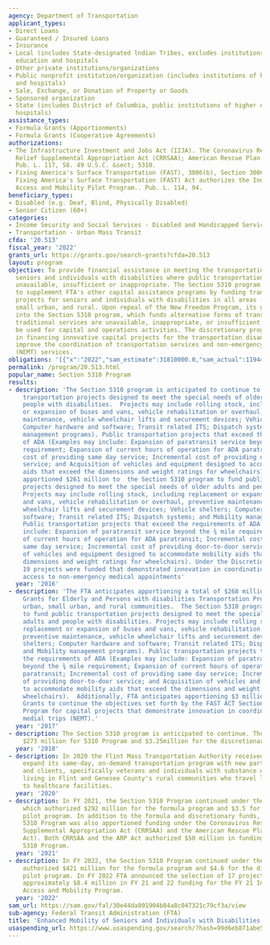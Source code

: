 ```yaml
---
agency: Department of Transportation
applicant_types:
- Direct Loans
- Guaranteed / Insured Loans
- Insurance
- Local (includes State-designated lndian Tribes, excludes institutions of higher
  education and hospitals
- Other private institutions/organizations
- Public nonprofit institution/organization (includes institutions of higher education
  and hospitals)
- Sale, Exchange, or Donation of Property or Goods
- Sponsored organization
- State (includes District of Columbia, public institutions of higher education and
  hospitals)
assistance_types:
- Formula Grants (Apportionments)
- Formula Grants (Cooperative Agreements)
authorizations:
- The Infrastructure Investment and Jobs Act (IIJA). The Coronavirus Response and
  Relief Supplemental Appropriation Act (CRRSAA); American Rescue Plan Act (ARP).
  Pub. L. 117, 58. 49 U.S.C. &sect; 5310.
- Fixing America's Surface Transportation (FAST), 3006(b), Section 3006(b) of the
  Fixing America's Surface Transportation (FAST) Act authorizes the Innovative Coordinated
  Access and Mobility Pilot Program.. Pub. L. 114, 94.
beneficiary_types:
- Disabled (e.g. Deaf, Blind, Physically Disabled)
- Senior Citizen (60+)
categories:
- Income Security and Social Services - Disabled and Handicapped Services
- Transportation - Urban Mass Transit
cfda: '20.513'
fiscal_year: '2022'
grants_url: https://grants.gov/search-grants?cfda=20.513
layout: program
objective: To provide financial assistance in meeting the transportation needs of
  seniors and individuals with disabilities where public transportation services are
  unavailable, insufficient or inappropriate. The Section 5310 program is designed
  to supplement FTA's other capital assistance programs by funding transportation
  projects for seniors and individuals with disabilities in all areas - large urban,
  small urban, and rural. Upon repeal of the New Freedom Program, its goals were incorporated
  into the Section 5310 program, which funds alternative forms of transportation where
  traditional services are unavailable, inappropriate, or insufficient. Funds can
  be used for capital and operations activities. The discretionary program assists
  in financing innovative capital projects for the transportation disadvantaged that
  improve the coordination of transportation services and non-emergency medical transportation
  (NEMT) services.
obligations: '[{"x":"2022","sam_estimate":31810000.0,"sam_actual":11944000.0,"usa_spending_actual":16765214.0},{"x":"2023","sam_estimate":13704000.0,"sam_actual":0.0,"usa_spending_actual":229848614.0},{"x":"2024","sam_estimate":50165000.0,"sam_actual":0.0,"usa_spending_actual":433653141.55}]'
permalink: /program/20.513.html
popular_name: Section 5310 Program
results:
- description: 'The Section 5310 program is anticipated to continue to fund public
    transportation projects designed to meet the special needs of older adults and
    people with disabilities.  Projects may include rolling stock, including replacement
    or expansion of buses and vans, vehicle rehabilitation or overhaul, preventive
    maintenance, vehicle wheelchair lifts and securement devices; Vehicle shelters;
    Computer hardware and software; Transit related ITS; Dispatch systems; and Mobility
    management programs). Public transportation projects that exceed the requirements
    of ADA (Examples may include: Expansion of paratransit service beyond the ¾ mile
    requirement; Expansion of current hours of operation for ADA paratransit; Incremental
    cost of providing same day service; Incremental cost of providing door-to-door
    service; and Acquisition of vehicles and equipment designed to accommodate mobility
    aids that exceed the dimensions and weight ratings for wheelchairs).  The FTA
    apportioned $261 million to  the Section 5310 program to fund public transportation
    projects designed to meet the special needs of older adults and people with disabilities.
    Projects may include rolling stock, including replacement or expansion of buses
    and vans, vehicle rehabilitation or overhaul, preventive maintenance, vehicle
    wheelchair lifts and securement devices; Vehicle shelters; Computer hardware and
    software; Transit related ITS; Dispatch systems; and Mobility management programs).
    Public transportation projects that exceed the requirements of ADA (Examples may
    include: Expansion of paratransit service beyond the ¾ mile requirement; Expansion
    of current hours of operation for ADA paratransit; Incremental cost of providing
    same day service; Incremental cost of providing door-to-door service; and Acquisition
    of vehicles and equipment designed to accommodate mobility aids that exceed the
    dimensions and weight ratings for wheelchairs). Under the Discretionary category,
    19 projects were funded that demonstrated innovation in coordination and improved
    access to non-emergency medical appointments'
  year: '2016'
- description: 'The FTA anticipates apportioning a total of $268 million of Formula
    Grants for Elderly and Persons with disabilities Transportation Program to designated
    urban, small urban, and rural communities.  The Section 5310 program continues
    to fund public transportation projects designed to meet the special needs of older
    adults and people with disabilities. Projects may include rolling stock, including
    replacement or expansion of buses and vans, vehicle rehabilitation or overhaul,
    preventive maintenance, vehicle wheelchair lifts and securement devices; Vehicle
    shelters; Computer hardware and software; Transit related ITS; Dispatch systems;
    and Mobility management programs). Public transportation projects that exceed
    the requirements of ADA (Examples may include: Expansion of paratransit service
    beyond the ¾ mile requirement; Expansion of current hours of operation for ADA
    paratransit; Incremental cost of providing same day service; Incremental cost
    of providing door-to-door service; and Acquisition of vehicles and equipment designed
    to accommodate mobility aids that exceed the dimensions and weight ratings for
    wheelchairs).  Additionally, FTA anticipates apportioning $3 million in Discretionary
    Grants to continue the objectives set forth by the FAST ACT Section 3006 (b) Pilot
    Program for capital projects that demonstrate innovation in coordination of non-emergency
    medial trips (NEMT).'
  year: '2017'
- description: The Section 5310 program is anticipated to continue. The FAST Act authorizes
    $273 million for 5310 Program and $3.25million for the discretionary program.
  year: '2018'
- description: In 2020 the Flint Mass Transportation Authority received funding to
    expand its same-day, on-demand transportation program with new partner agencies
    and clients, specifically veterans and individuals with substance use disorders
    living in Flint and Genesee County's rural communities who travel long distances
    to healthcare facilities.
  year: '2020'
- description: In FY 2021, the Section 5310 Program continued under the FAST Act,
    which authorized $292 million for the formula program and $3.5 for the discretionary
    pilot program. In addition to the formula and discretionary funds, the Section
    5310 Program was also apportioned funding under the Coronavirus Response and Relief
    Supplemental Appropriation Act (CRRSAA) and the American Rescue Plan Act (ARP
    Act). Both CRRSAA and the ARP Act authorized $50 million in funding for the Section
    5310 Program.
  year: '2021'
- description: In FY 2022, the Section 5310 Program continued under the IIJA, which
    authorized $421 million for the formula program and $4.6 for the discretionary
    pilot program. In FY 2022 FTA announced the selection of 17 projects and awarded
    approximately $8.4 million in FY 21 and 22 funding for the FY 21 Innovative Coordinated
    Access and Mobility Program.
  year: '2022'
sam_url: https://sam.gov/fal/30e44da801904b84a8c047321c79cf3a/view
sub-agency: Federal Transit Administration (FTA)
title: 'Enhanced Mobility of Seniors and Individuals with Disabilities '
usaspending_url: https://www.usaspending.gov/search/?hash=99d6eb871abe53076fe4518a3f5a0e67
---
```


